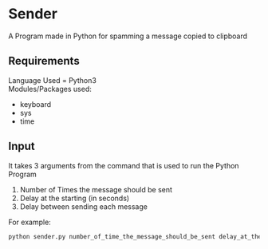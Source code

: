 # Sender
A Program made in Python for spamming a message copied to clipboard

## Requirements
Language Used = Python3<br />
Modules/Packages used:
* keyboard
* sys
* time

## Input
It takes 3 arguments from the command that is used to run the Python Program
1. Number of Times the message should be sent
2. Delay at the starting (in seconds)
3. Delay between sending each message 
<!-- -->
For example:
```bash
python sender.py number_of_time_the_message_should_be_sent delay_at_the_starting delay_between_sending_each_message
```